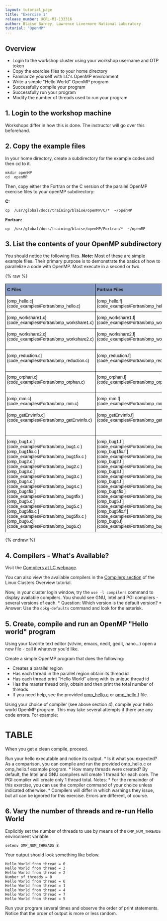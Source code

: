 ```yaml
---
layout: tutorial_page
title: "Exercise 1"
release_number: UCRL-MI-133316
author: Blaise Barney, Lawrence Livermore National Laboratory
tutorial: "OpenMP"
---
```


## Overview

* Login to the workshop cluster using your workshop username and OTP token
* Copy the exercise files to your home directory
* Familiarize yourself with LC's OpenMP environment
* Write a simple "Hello World" OpenMP program
* Successfully compile your program
* Successfully run your program
* Modify the number of threads used to run your program

## 1. Login to the workshop machine

Workshops differ in how this is done. The instructor will go over this beforehand.

## 2. Copy the example files

In your home directory, create a subdirectory for the example codes and then cd to it.

```
mkdir openMP
cd  openMP 
```

Then, copy either the Fortran or the C version of the parallel OpenMP exercise files to your openMP subdirectory:

**C:**
```	
cp  /usr/global/docs/training/blaise/openMP/C/*  ~/openMP
```
**Fortran:**
```
cp  /usr/global/docs/training/blaise/openMP/Fortran/*  ~/openMP
```

## 3. List the contents of your OpenMP subdirectory

You should notice the following files. ***Note:*** Most of these are simple example files. Their primary purpose is to demonstrate the basics of how to parallelize a code with OpenMP. Most execute in a second or two.

{% raw %}

<style type="text/css">
.tg  {border-collapse:collapse;border-spacing:0;}
.tg td{border-color:black;border-style:solid;border-width:1px;font-family:Arial, sans-serif;font-size:14px;
  overflow:hidden;padding:10px 5px;word-break:normal;}
.tg th{border-color:black;border-style:solid;border-width:1px;font-family:Arial, sans-serif;font-size:14px;
  font-weight:normal;overflow:hidden;padding:10px 5px;word-break:normal;}
.tg .tg-oqcz{background-color:#869AC3;font-weight:bold;text-align:left;vertical-align:top}
.tg .tg-0lax{text-align:left;vertical-align:top}
</style>
<table class="tg">
<thead>
  <tr>
    <th class="tg-oqcz">C Files</th>
    <th class="tg-oqcz">Fortran Files</th>
    <th class="tg-oqcz" colspan="2">Description</th>
  </tr>
</thead>
<tbody>
  <tr>
    <td class="tg-0lax"><span style="font-weight:normal;font-style:normal;color:#000">[omp_hello.c](code_examples/Fortran/omp_hello.c)</span></td>
    <td class="tg-0lax"><span style="font-weight:normal;font-style:normal;color:#000">[omp_hello.f](code_examples/Fortran/omp_hello.f)</span></td>
    <td class="tg-0lax" colspan="2"><span style="font-weight:normal;font-style:normal;color:#000">Hello world</span></td>
  </tr>
  <tr>
    <td class="tg-0lax"><span style="font-weight:normal;font-style:normal;color:#000">[omp_workshare1.c](code_examples/Fortran/omp_workshare1.c)</span></td>
    <td class="tg-0lax"><span style="font-weight:normal;font-style:normal;color:#000">[omp_workshare1.f](code_examples/Fortran/omp_workshare1.f)</span></td>
    <td class="tg-0lax" colspan="2"><span style="font-weight:normal;font-style:normal;color:#000">Loop work-sharing</span></td>
  </tr>
  <tr>
    <td class="tg-0lax"><span style="font-weight:normal;font-style:normal;color:#000">[omp_workshare2.c](code_examples/Fortran/omp_workshare2.c)</span></td>
    <td class="tg-0lax"><span style="font-weight:normal;font-style:normal;color:#000">[omp_workshare2.f](code_examples/Fortran/omp_workshare2.f)</span></td>
    <td class="tg-0lax" colspan="2"><span style="font-weight:normal;font-style:normal;color:#000">Sections work-sharing</span></td>
  </tr>
  <tr>
    <td class="tg-0lax"><span style="font-weight:normal;font-style:normal;color:#000">[omp_reduction.c](code_examples/Fortran/omp_reduction.c)</span></td>
    <td class="tg-0lax"><span style="font-weight:normal;font-style:normal;color:#000">[omp_reduction.f](code_examples/Fortran/omp_reduction.f)</span></td>
    <td class="tg-0lax" colspan="2"><span style="font-weight:normal;font-style:normal;color:#000">Combined parallel loop reduction</span></td>
  </tr>
  <tr>
    <td class="tg-0lax"><span style="font-weight:normal;font-style:normal;color:#000">[omp_orphan.c](code_examples/Fortran/omp_orphan.c)</span></td>
    <td class="tg-0lax"><span style="font-weight:normal;font-style:normal;color:#000">[omp_orphan.f](code_examples/Fortran/omp_orphan.f)</span></td>
    <td class="tg-0lax" colspan="2"><span style="font-weight:normal;font-style:normal;color:#000">Orphaned parallel loop reduction</span></td>
  </tr>
  <tr>
    <td class="tg-0lax"><span style="font-weight:normal;font-style:normal;color:#000">[omp_mm.c](code_examples/Fortran/omp_mm.c)</span></td>
    <td class="tg-0lax"><span style="font-weight:normal;font-style:normal;color:#000">[omp_mm.f](code_examples/Fortran/omp_mm.f)</span></td>
    <td class="tg-0lax" colspan="2"><span style="font-weight:normal;font-style:normal;color:#000">Matrix multiply</span></td>
  </tr>
  <tr>
    <td class="tg-0lax"><span style="font-weight:normal;font-style:normal;color:#000">[omp_getEnvInfo.c](code_examples/Fortran/omp_getEnvInfo.c)</span></td>
    <td class="tg-0lax"><span style="font-weight:normal;font-style:normal;color:#000">[omp_getEnvInfo.f](code_examples/Fortran/omp_getEnvInfo.f)</span></td>
    <td class="tg-0lax" colspan="2"><span style="font-weight:normal;font-style:normal;color:#000">Get and print environment information</span></td>
  </tr>
  <tr>
    <td class="tg-0lax"><span style="font-weight:normal;font-style:normal;color:#000">[omp_bug1.c ](code_examples/Fortran/omp_bug1.c )</span><br><span style="font-weight:normal;font-style:normal;color:#000">[omp_bug1fix.c ](code_examples/Fortran/omp_bug1fix.c )</span><br><span style="font-weight:normal;font-style:normal;color:#000">[omp_bug2.c ](code_examples/Fortran/omp_bug2.c )</span><br><span style="font-weight:normal;font-style:normal;color:#000">[omp_bug3.c ](code_examples/Fortran/omp_bug3.c )</span><br><span style="font-weight:normal;font-style:normal;color:#000">[omp_bug4.c ](code_examples/Fortran/omp_bug4.c )</span><br><span style="font-weight:normal;font-style:normal;color:#000">[omp_bug4fix ](code_examples/Fortran/omp_bug4fix )</span><br><span style="font-weight:normal;font-style:normal;color:#000">[omp_bug5.c ](code_examples/Fortran/omp_bug5.c )</span><br><span style="font-weight:normal;font-style:normal;color:#000">[omp_bug5fix.c ](code_examples/Fortran/omp_bug5fix.c )</span><br><span style="font-weight:normal;font-style:normal;color:#000">[omp_bug6.c](code_examples/Fortran/omp_bug6.c)</span></td>
    <td class="tg-0lax"><span style="font-weight:normal;font-style:normal;color:#000">[omp_bug1.f ](code_examples/Fortran/omp_bug1.f )</span><br><span style="font-weight:normal;font-style:normal;color:#000">[omp_bug1fix.f ](code_examples/Fortran/omp_bug1fix.f )</span><br><span style="font-weight:normal;font-style:normal;color:#000">[omp_bug2.f ](code_examples/Fortran/omp_bug2.f )</span><br><span style="font-weight:normal;font-style:normal;color:#000">[omp_bug3.f ](code_examples/Fortran/omp_bug3.f )</span><br><span style="font-weight:normal;font-style:normal;color:#000">[omp_bug4.f ](code_examples/Fortran/omp_bug4.f )</span><br><span style="font-weight:normal;font-style:normal;color:#000">[omp_bug4fix ](code_examples/Fortran/omp_bug4fix )</span><br><span style="font-weight:normal;font-style:normal;color:#000">[omp_bug5.f ](code_examples/Fortran/omp_bug5.f )</span><br><span style="font-weight:normal;font-style:normal;color:#000">[omp_bug5fix.f ](code_examples/Fortran/omp_bug5fix.f )</span><br><span style="font-weight:normal;font-style:normal;color:#000">[omp_bug6.f](code_examples/Fortran/omp_bug6.f)</span></td>
    <td class="tg-0lax" colspan="2"><span style="font-weight:normal;font-style:normal;color:#000">Programs with bugs</span></td>
  </tr>
</tbody>
</table>

{% endraw %}

## 4. Compilers - What's Available?

Visit the [Compilers at LC webpage](https://hpc.llnl.gov/software/development-environment-software/compilers).

You can also view the available compilers in the [Compilers section](https://hpc.llnl.gov/training/tutorials/livermore-computing-linux-commodity-clusters-overview-part-one#Compilers) of the Linux Clusters Overview tutorial.

Now, in your cluster login window, try the `use -l compilers` command to display available compilers. You should see GNU, Intel and PGI compilers - several versions of each.
	* Question: Which version is the default version?
	* Answer: Use the `dpkg-defaults` command and look for the asterisk.

## 5. Create, compile and run an OpenMP "Hello world" program
Using your favorite text editor (vi/vim, emacs, nedit, gedit, nano...) open a new file - call it whatever you'd like.

Create a simple OpenMP program that does the following:
* Creates a parallel region
* Has each thread in the parallel region obtain its thread id
* Has each thread print "Hello World" along with its unique thread id
* Has the master thread only, obtain and then print the total number of threads
* If you need help, see the provided [omp_hello.c](code_examples/C/omp_hello.c) or [omp_hello.f](code_examples/Fortran/omp_hello.f) file.

Using your choice of compiler (see above section 4), compile your hello world OpenMP program. This may take several attempts if there are any code errors. For example:

# TABLE

When you get a clean compile, proceed.

Run your hello executable and notice its output.
	* Is it what you expected? As a comparison, you can compile and run the provided omp_hello.c or omp_hello.f example program.
	* How many threads were created? By default, the Intel and GNU compilers will create 1 thread for each core. The PGI compiler will create only 1 thread total.
Notes:
	* For the remainder of this exercise, you can use the compiler command of your choice unless indicated otherwise.
	* Compilers will differ in which warnings they issue, but all can be ignored for this exercise. Errors are different, of course.

## 6. Vary the number of threads and re-run Hello World

Explicitly set the number of threads to use by means of the `OMP_NUM_THREADS` environment variable:

```
setenv OMP_NUM_THREADS 8
```

Your output should look something like below.

```
Hello World from thread = 0
Hello World from thread = 3
Hello World from thread = 2
Number of threads = 8
Hello World from thread = 6
Hello World from thread = 1
Hello World from thread = 4
Hello World from thread = 7
Hello World from thread = 5
```

Run your program several times and observe the order of print statements. Notice that the order of output is more or less random.




